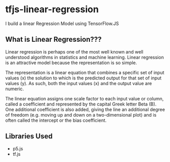 # tfjs-linear-regression
I build a linear Regression Model using TensorFlow.JS
## What is Linear Regression???
Linear regression is perhaps one of the most well known and well understood algorithms in statistics and machine learning.
Linear regression is an attractive model because the representation is so simple.

The representation is a linear equation that combines a specific set of input values (x) the solution to which is the predicted output for that set of input values (y). As such, both the input values (x) and the output value are numeric.

The linear equation assigns one scale factor to each input value or column, called a coefficient and represented by the capital Greek letter Beta (B). One additional coefficient is also added, giving the line an additional degree of freedom (e.g. moving up and down on a two-dimensional plot) and is often called the intercept or the bias coefficient.
## Libraries Used 
- p5.js
- tf.js
